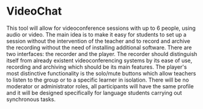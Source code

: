 VideoChat
=========

This tool will allow for videoconference sessions with up to 6 people, using audio or video. The main idea is to make it easy for students to set up a session without the intervention of the teacher and to record and archive the recording without the need of installing additional software. There are two interfaces: the recorder and the player. The recorder should distinguish itself from already existent videoconferencing systems by its ease of use, recording and archiving which should be its main features. The player's most distinctive functionality is the solo/mute buttons which allow teachers to listen to the group or to a specific learner in isolation. There will be no moderator or administrator roles, all participants will have the same profile and it will be designed specifically for language students carrying out synchronous tasks.

